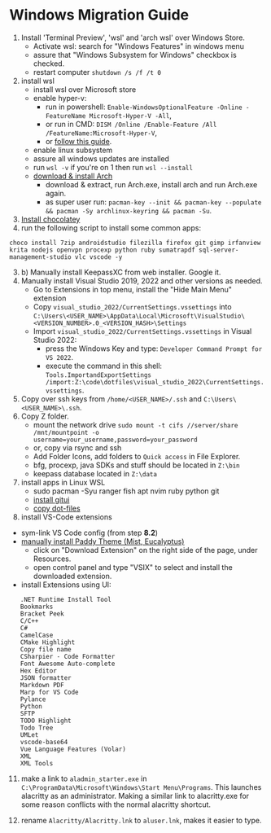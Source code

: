 # Windows Migration Guide
1. Install 'Terminal Preview',  'wsl' and 'arch wsl' over Windows Store.
   - Activate wsl: search for "Windows Features" in windows menu 
   - assure that "Windows Subsystem for Windows" checkbox is checked.
   - restart computer `shutdown /s /f /t 0`
2. install wsl
   - install wsl over Microsoft store
   - enable hyper-v: 
      - run in powershell: `Enable-WindowsOptionalFeature -Online -FeatureName Microsoft-Hyper-V -All`,
      - or run in CMD: `DISM /Online /Enable-Feature /All /FeatureName:Microsoft-Hyper-V`,
      - or [follow this guide](https://learn.microsoft.com/en-us/virtualization/hyper-v-on-windows/quick-start/enable-hyper-v#enable-hyper-v-using-powershell).
   - enable linux subsystem
   - assure all windows updates are installed
   - run `wsl -v` if you're on 1 then run `wsl --install`
   - [download & install Arch](https://github.com/yuk7/ArchWSL)
      - download & extract, run Arch.exe, install arch and run Arch.exe again.
      - as super user run: `pacman-key --init && pacman-key --populate && pacman -Sy archlinux-keyring && pacman -Su`.
2. [Install chocolatey](https://chocolatey.org/install)
3. run the following script to install some common apps:
```
choco install 7zip androidstudio filezilla firefox git gimp irfanview krita nodejs openvpn procexp python ruby sumatrapdf sql-server-management-studio vlc vscode -y
```
3. b) Manually install KeepassXC from web installer. Google it.
4. Manually install Visual Studio 2019, 2022 and other versions as needed.
   - Go to Extensions in top menu, install the "Hide Main Menu" extension
   - Copy `visual_studio_2022/CurrentSettings.vssettings` into `C:\Users\<USER_NAME>\AppData\Local\Microsoft\VisualStudio\<VERSION_NUMBER>.0_<VERSION_HASH>\Settings`
   - Import `visual_studio_2022/CurrentSettings.vssettings` in Visual Studio 2022:
      - press the Windows Key and type: `Developer Command Prompt for VS 2022`.
      - execute the command in this shell: `Tools.ImportandExportSettings /import:Z:\code\dotfiles\visual_studio_2022\CurrentSettings.vssettings`.
6. Copy over ssh keys from `/home/<USER_NAME>/.ssh` and `C:\Users\<USER_NAME>\.ssh`.
7. Copy Z folder. 
   - mount the network drive `sudo mount -t cifs //server/share /mnt/mountpoint -o username=your_username,password=your_password`
   - or, copy via rsync and ssh
   - Add Folder Icons, add folders to `Quick access` in File Explorer.
   - bfg, procexp, java SDKs and stuff should be located in `Z:\bin`
   - keepass database located in `Z:\data`
8. install apps in Linux WSL
   - sudo pacman -Syu ranger fish apt nvim ruby python git
   - [install gitui](https://github.com/extrawurst/gitui/releases)
   - [copy dot-files](https://github.com/markianotto/dotfiles)
10. install VS-Code extensions
   - sym-link VS Code config (from step **8.2**)
   - [manually install Paddy Theme (Mist, Eucalyptus)](https://marketplace.visualstudio.com/items?itemName=yile-ou.paddy-color-theme)
      - click on "Download Extension" on the right side of the page, under Resources.
      - open control panel and type "VSIX" to select and install the downloaded extension.
   - install Extensions using UI:
   ```
      .NET Runtime Install Tool
      Bookmarks
      Bracket Peek
      C/C++
      C#
      CamelCase
      CMake Highlight
      Copy file name
      CSharpier - Code Formatter
      Font Awesome Auto-complete
      Hex Editor
      JSON formatter
      Markdown PDF
      Marp for VS Code
      Pylance
      Python
      SFTP
      TODO Highlight
      Todo Tree
      UMLet
      vscode-base64
      Vue Language Features (Volar)
      XML
      XML Tools
   ```
11. make a link to `aladmin_starter.exe` in `C:\ProgramData\Microsoft\Windows\Start Menu\Programs`. This launches alacritty as an administrator. Making a similar link to alacritty.exe for some reason conflicts with the normal alacritty shortcut.

12. rename `Alacritty/Alacritty.lnk` to `aluser.lnk`, makes it easier to type.
